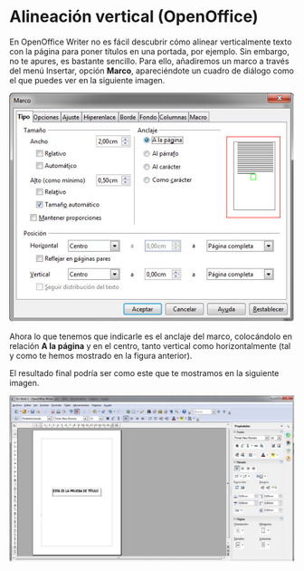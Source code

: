 # Alineación vertical (OpenOffice)

En OpenOffice Writer no es fácil descubrir cómo alinear verticalmente texto con la página para poner títulos en una portada, por ejemplo. Sin embargo, no te apures, es bastante sencillo. Para ello, añadiremos un marco a través del menú Insertar, opción **Marco**, apareciéndote un cuadro de diálogo como el que puedes ver en la siguiente imagen.


![1.22. Configuración de la alineación vertical en Write. Captura propia.](img/1Imagen_18-1.jpg)




Ahora lo que tenemos que indicarle es el anclaje del marco, colocándolo en relación **A la página** y en el centro, tanto vertical como horizontalmente (tal y como te hemos mostrado en la figura anterior).

El resultado final podría ser como este que te mostramos en la siguiente imagen. 


![1.23. Ejemplo de un título con alineación vertical en Write. Captura propia.](img/1Imagen_18-2.jpg)


